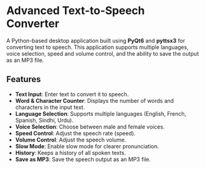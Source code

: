 # Advanced Text-to-Speech Converter

A Python-based desktop application built using **PyQt6** and **pyttsx3** for converting text to speech. This application supports multiple languages, voice selection, speed and volume control, and the ability to save the output as an MP3 file.


## Features
- **Text Input**: Enter text to convert it to speech.
- **Word & Character Counter**: Displays the number of words and characters in the input text.
- **Language Selection**: Supports multiple languages (English, French, Spanish, Sindhi, Urdu).
- **Voice Selection**: Choose between male and female voices.
- **Speed Control**: Adjust the speech rate (speed).
- **Volume Control**: Adjust the speech volume.
- **Slow Mode**: Enable slow mode for clearer pronunciation.
- **History**: Keeps a history of all spoken texts.
- **Save as MP3**: Save the speech output as an MP3 file.
